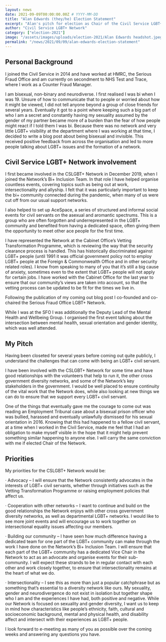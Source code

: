 ```yaml
---
layout: news
date: 2021-09-09T00:00:00.00Z # YYYY-MM-DD 
title: "Alan Edwards (they/he) Election Statement"
excerpt: "Alan's pitch for election as Chair of the Civil Service LGBT+ Network"
author: "Civil Service LGBT+ Network"
category: ["election-2021"]
image: "/assets/images/uploads/election-2021/Alan Edwards headshot.jpeg"
permalink: "/news/2021/09/09/alan-edwards-election-statement"
---
```



## Personal Background

I joined the Civil Service in 2014 and have worked at HMRC, the Serious Fraud Office and am currently on secondment to NHS Test and Trace, where I work as a Counter Fraud Manager.
 
I am bisexual, non-binary and neurodiverse. I first realised I was bi when I was 19. Unsure of how to communicate that to people or worried about how it might be viewed, I did not tell anyone beyond a group of close friends for several years. Eventually it got to a point where keeping such a big part of who I am a secret and constantly having my sexuality assumed by the gender of my partner became more of a burden than the fear of how people might react if I told them I was bi. Because there was no network and very little LGBT+ visibility at the department where I was working at that time, I decided to write a blog post about being bisexual and invisible. This received positive feedback from across the organisation and led to more people talking about LGBT+ issues and the formation of a network.
 
## Civil Service LGBT+ Network involvement

I first became involved in the CSLGBT+ Network in December 2019, when I joined the Network’s Bi+ Inclusion Team. In that role I have helped organise countless events, covering topics such as being out at work, intersectionality and allyship. I felt that it was particularly important to keep the bi+ community connected during the pandemic, when many of us were cut off from our usual support networks.
 
I also helped to set up AceSpace, a series of structured and informal social events for civil servants on the asexual and aromantic spectrums. This is a group who are often forgotten and underrepresented in the LGBT+ community and benefited from having a dedicated space, often giving them the opportunity to meet other ace people for the first time.
 
I have represented the Network at the Cabinet Office’s Vetting Transformation Programme, which is reviewing the way that the security clearance process is handled. This has historically discriminated against LGBT+ people (until 1991 it was official government policy not to employ LGBT+ people at the Foreign & Commonwealth Office and in other security related roles). I know from speaking to many of you that it’s still a big cause of anxiety, sometimes even to the extent that LGBT+ people will not apply for certain jobs. I have worked with the Cabinet Office for the last year to ensure that our community’s views are taken into account, so that the vetting process can be updated to be fit for the times we live in.
 
Following the publication of my coming out blog post I co-founded and co-chaired the Serious Fraud Office LGBT+ Network.
 
While I was at the SFO I was additionally the Deputy Lead of the Mental Health and Wellbeing Group. I organised the first event talking about the intersection between mental health, sexual orientation and gender identity, which was well attended.
 
## My Pitch

Having been closeted for several years before coming out quite publicly, I understand the challenges that can come with being an LGBT+ civil servant.
 
I have been involved with the CSLGBT+ Network for some time and have good relationships with the volunteers that help to run it, the other cross government diversity networks, and some of the Network’s key stakeholders in the government. I would be well placed to ensure continuity of the vital work that the Network does, while also looking at new things we can do to ensure that we support every LGBT+ civil servant.
 
One of the things that eventually gave me the courage to come out was reading an Employment Tribunal case about a bisexual prison officer who was bullied, harassed and eventually unlawfully dismissed for his sexual orientation in 2016. Knowing that this had happened to a fellow civil servant, at a time when I worked in the Civil Service, made me feel that I had an obligation to make myself visible in the hope that it might help prevent something similar happening to anyone else. I will carry the same conviction with me if elected Chair of the Network.

## Priorities

My priorities for the CSLGBT+ Network would be:
 
·   	Advocacy – I will ensure that the Network consistently advocates in the interests of LGBT+ civil servants, whether through initiatives such as the Vetting Transformation Programme or raising employment policies that affect us.
 
·   	Cooperation with other networks – I want to continue and build on the good relationships the Network enjoys with other cross government diversity networks, as well as departmental LGBT+ networks. I would like to see more joint events and will encourage us to work together on intersectional equality issues affecting our members.
 
·   	Building our community – I have seen how much difference having a dedicated team for one part of the LGBT+ community can make through the work I have done on the Network’s Bi+ Inclusion Team. I will ensure that each part of the LGBT+ community has a dedicated Vice Chair in the Network to act as an advocate and organise events for their sub-community. I will expect these strands to be in regular contact with each other and work closely together, to ensure that intersectionality remains at the heart of what we do.
 
·   	Intersectionality – I see this as more than just a popular catchphrase but as something that’s essential to a diversity network like ours. My sexuality, gender and neurodivergence do not exist in isolation but together shape who I am and the experiences I have had, both positive and negative. While our Network is focused on sexuality and gender diversity, I want us to keep in mind how characteristics like people’s ethnicity, faith, cultural and socioeconomic background, mental and physical health, and disability affect and intersect with their experiences as LGBT+ people.
 
I look forward to e-meeting as many of you as possible over the coming weeks and answering any questions you have.



